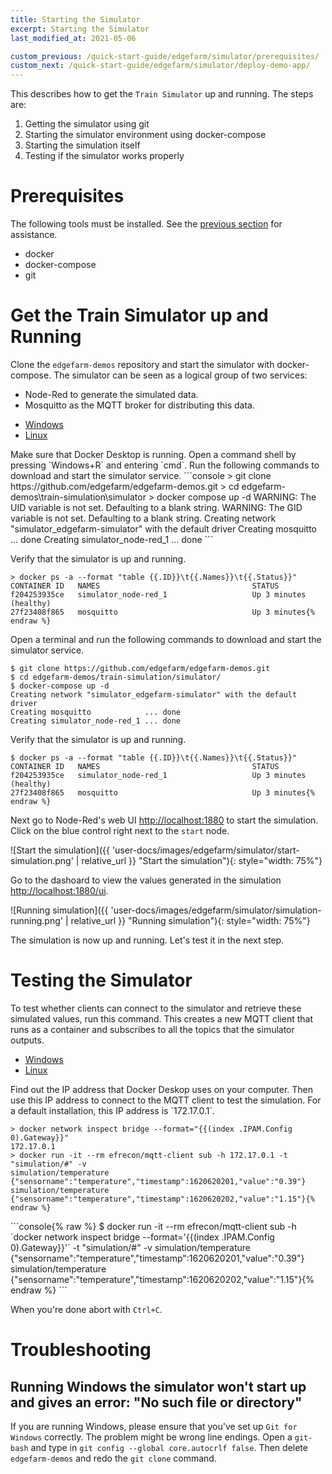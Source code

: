 ```yaml
---
title: Starting the Simulator
excerpt: Starting the Simulator
last_modified_at: 2021-05-06

custom_previous: /quick-start-guide/edgefarm/simulator/prerequisites/
custom_next: /quick-start-guide/edgefarm/simulator/deploy-demo-app/
---
```


This describes how to get the `Train Simulator` up and running. 
The steps are:
1. Getting the simulator using git
2. Starting the simulator environment using docker-compose
3. Starting the simulation itself
4. Testing if the simulator works properly

# Prerequisites

The following tools must be installed. See the [previous section](/quick-start-guide/edgefarm/simulator/prerequisites/) for assistance.

* docker
* docker-compose
* git

# Get the Train Simulator up and Running

Clone the `edgefarm-demos` repository and start the simulator with docker-compose. The simulator can be seen as a logical group of two services:
* Node-Red to generate the simulated data.
* Mosquitto as the MQTT broker for distributing this data.

<ul class="nav nav-tabs">
  <li class="nav-item"><a class="nav-link active" data-toggle="tab" href="#WindowsId1" role="tab" >Windows</a></li>
  <li class="nav-item"><a class="nav-link" data-toggle="tab" href="#LinuxId1" role="tab">Linux</a></li>
</ul>
<div class="tab-content">
<div class="tab-pane fade in active" id="WindowsId1" role="tabpanel" markdown="1">
Make sure that Docker Desktop is running.
Open a command shell by pressing `Windows+R` and entering `cmd`.
Run the following commands to download and start the simulator service.
```console
> git clone https://github.com/edgefarm/edgefarm-demos.git
> cd edgefarm-demos\train-simulation\simulator
> docker compose up -d
 WARNING: The UID variable is not set. Defaulting to a blank string.
 WARNING: The GID variable is not set. Defaulting to a blank string.
 Creating network "simulator_edgefarm-simulator" with the default driver
 Creating mosquitto            ... done
 Creating simulator_node-red_1 ... done
```

Verify that the simulator is up and running.

```console{% raw %}
> docker ps -a --format "table {{.ID}}\t{{.Names}}\t{{.Status}}"
CONTAINER ID   NAMES                                  STATUS
f204253935ce   simulator_node-red_1                   Up 3 minutes (healthy)
27f23408f865   mosquitto                              Up 3 minutes{% endraw %}
```
</div>
<div class="tab-pane fade in" id="LinuxId1" role="tabpanel" markdown="1">
Open a terminal and run the following commands to download and start the simulator service.

```console
$ git clone https://github.com/edgefarm/edgefarm-demos.git
$ cd edgefarm-demos/train-simulation/simulator/
$ docker-compose up -d
Creating network "simulator_edgefarm-simulator" with the default driver
Creating mosquitto            ... done
Creating simulator_node-red_1 ... done
```

Verify that the simulator is up and running.

```console{% raw %}
$ docker ps -a --format "table {{.ID}}\t{{.Names}}\t{{.Status}}"
CONTAINER ID   NAMES                                  STATUS
f204253935ce   simulator_node-red_1                   Up 3 minutes (healthy)
27f23408f865   mosquitto                              Up 3 minutes{% endraw %}
```
</div>
</div> <!-- tab-content -->

Next go to Node-Red's web UI [http://localhost:1880](http://localhost:1880) to start the simulation. Click on the blue control right next to the `start` node.

![Start the simulation]({{ 'user-docs/images/edgefarm/simulator/start-simulation.png' | relative_url }} "Start the simulation"){: style="width: 75%"}

Go to the dashoard to view the values generated in the simulation [http://localhost:1880/ui](http://localhost:1880/ui).

![Running simulation]({{ 'user-docs/images/edgefarm/simulator/simulation-running.png' | relative_url }} "Running simulation"){: style="width: 75%"}

The simulation is now up and running. Let's test it in the next step.

# Testing the Simulator

To test whether clients can connect to the simulator and retrieve these simulated values, run this command. This creates a new MQTT client that runs as a container and subscribes to all the topics that the simulator outputs.

<ul class="nav nav-tabs">
  <li class="nav-item"><a class="nav-link active" data-toggle="tab" href="#WindowsId2" role="tab" >Windows</a></li>
  <li class="nav-item"><a class="nav-link" data-toggle="tab" href="#LinuxId2" role="tab">Linux</a></li>
</ul>
<div class="tab-content">
<div class="tab-pane fade in active" id="WindowsId2" role="tabpanel" markdown="1">
Find out the IP address that Docker Deskop uses on your computer. Then use this IP address to connect to the MQTT client to test the simulation. For a default installation, this IP address is `172.17.0.1`.

```console{% raw %}
> docker network inspect bridge --format="{{(index .IPAM.Config 0).Gateway}}"
172.17.0.1
> docker run -it --rm efrecon/mqtt-client sub -h 172.17.0.1 -t "simulation/#" -v
simulation/temperature {"sensorname":"temperature","timestamp":1620620201,"value":"0.39"}
simulation/temperature {"sensorname":"temperature","timestamp":1620620202,"value":"1.15"}{% endraw %}
```
</div>
<div class="tab-pane fade in" id="LinuxId2" role="tabpanel" markdown="1">
```console{% raw %}
$ docker run -it --rm efrecon/mqtt-client sub -h `docker network inspect bridge --format='{{(index .IPAM.Config 0).Gateway}}'` -t "simulation/#" -v
simulation/temperature {"sensorname":"temperature","timestamp":1620620201,"value":"0.39"}
simulation/temperature {"sensorname":"temperature","timestamp":1620620202,"value":"1.15"}{% endraw %}
```
</div>
</div> <!-- tab-content -->

When you're done abort with `Ctrl+C`.

# Troubleshooting

## Running Windows the simulator won't start up and gives an error: "No such file or directory"

If you are running Windows, please ensure that you've set up `Git for Windows` correctly. The problem might be wrong line endings. 
Open a `git-bash` and type in `git config --global core.autocrlf false`. Then delete `edgefarm-demos` and redo the `git clone` command.